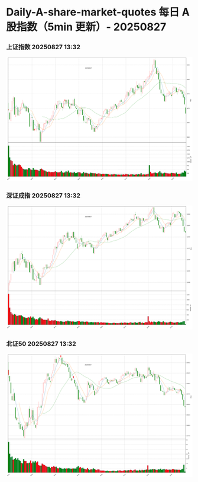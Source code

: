 
# Daily-A-share-market-quotes 每日 A 股指数（5min 更新）- 20250827

### 上证指数 20250827 13:32
![](./fig/2025/8/20250827-sh000001.png)

### 深证成指 20250827 13:32
![](./fig/2025/8/20250827-sz399001.png)

### 北证50 20250827 13:32
![](./fig/2025/8/20250827-bj899050.png)
